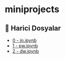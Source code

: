 # miniprojects


<!--Index-->

## 🔗 Harici Dosyalar

- [0 - in.ipynb](./0%20-%20in.ipynb)
- [1 - pw.ipynb](./1%20-%20pw.ipynb)
- [2 - dw.ipynb](./2%20-%20dw.ipynb)


<!--Index-->
